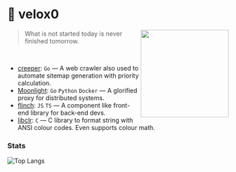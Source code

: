 # 🥏 velox0

<img width="200px" src="https://cataas.com/cat" align="right">

> What is not started today is never finished tomorrow.

<br />

- [creeper](https://www.github.com/velox0/creeper): `Go` — A web crawler also used to automate sitemap generation with priority calculation.
- [Moonlight](https://www.github.com/velox0/Moonlight-server): `Go` `Python` `Docker` — A glorified proxy for distributed systems.
- [flinch](https://www.github.com/velox0/flinch): `JS` `TS` — A component like front-end library for back-end devs.
- [libclr](https://www.github.com/velox0/libclr): `C` — C library to format string with ANSI colour codes. Even supports colour math.

### Stats

![Top Langs](https://github-readme-stats.vercel.app/api/top-langs/?username=Velox0&layout=compact&theme=radical)


